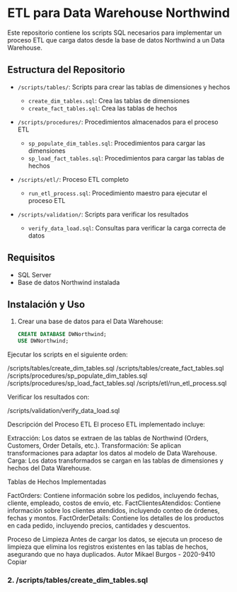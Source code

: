 # ETL para Data Warehouse Northwind

Este repositorio contiene los scripts SQL necesarios para implementar un proceso ETL que carga datos desde la base de datos Northwind a un Data Warehouse.

## Estructura del Repositorio

- `/scripts/tables/`: Scripts para crear las tablas de dimensiones y hechos
  - `create_dim_tables.sql`: Crea las tablas de dimensiones
  - `create_fact_tables.sql`: Crea las tablas de hechos

- `/scripts/procedures/`: Procedimientos almacenados para el proceso ETL
  - `sp_populate_dim_tables.sql`: Procedimientos para cargar las dimensiones
  - `sp_load_fact_tables.sql`: Procedimientos para cargar las tablas de hechos

- `/scripts/etl/`: Proceso ETL completo
  - `run_etl_process.sql`: Procedimiento maestro para ejecutar el proceso ETL

- `/scripts/validation/`: Scripts para verificar los resultados
  - `verify_data_load.sql`: Consultas para verificar la carga correcta de datos

## Requisitos

- SQL Server
- Base de datos Northwind instalada

## Instalación y Uso

1. Crear una base de datos para el Data Warehouse:
   ```sql
   CREATE DATABASE DWNorthwind;
   USE DWNorthwind;

Ejecutar los scripts en el siguiente orden:

/scripts/tables/create_dim_tables.sql
/scripts/tables/create_fact_tables.sql
/scripts/procedures/sp_populate_dim_tables.sql
/scripts/procedures/sp_load_fact_tables.sql
/scripts/etl/run_etl_process.sql


Verificar los resultados con:

/scripts/validation/verify_data_load.sql



Descripción del Proceso ETL
El proceso ETL implementado incluye:

Extracción: Los datos se extraen de las tablas de Northwind (Orders, Customers, Order Details, etc.).
Transformación: Se aplican transformaciones para adaptar los datos al modelo de Data Warehouse.
Carga: Los datos transformados se cargan en las tablas de dimensiones y hechos del Data Warehouse.

Tablas de Hechos Implementadas

FactOrders: Contiene información sobre los pedidos, incluyendo fechas, cliente, empleado, costos de envío, etc.
FactClientesAtendidos: Contiene información sobre los clientes atendidos, incluyendo conteo de órdenes, fechas y montos.
FactOrderDetails: Contiene los detalles de los productos en cada pedido, incluyendo precios, cantidades y descuentos.

Proceso de Limpieza
Antes de cargar los datos, se ejecuta un proceso de limpieza que elimina los registros existentes en las tablas de hechos, asegurando que no haya duplicados.
Autor
Mikael Burgos - 2020-9410
Copiar
### 2. /scripts/tables/create_dim_tables.sql


